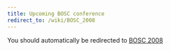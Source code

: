 ```yaml
---
title: Upcoming BOSC conference
redirect_to: /wiki/BOSC_2008
---
```


You should automatically be redirected to [BOSC 2008](/wiki/BOSC_2008)
